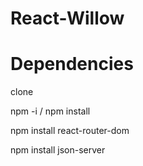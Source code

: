 # React-Willow

# Dependencies

clone

npm -i / npm install

npm install react-router-dom

npm install json-server

